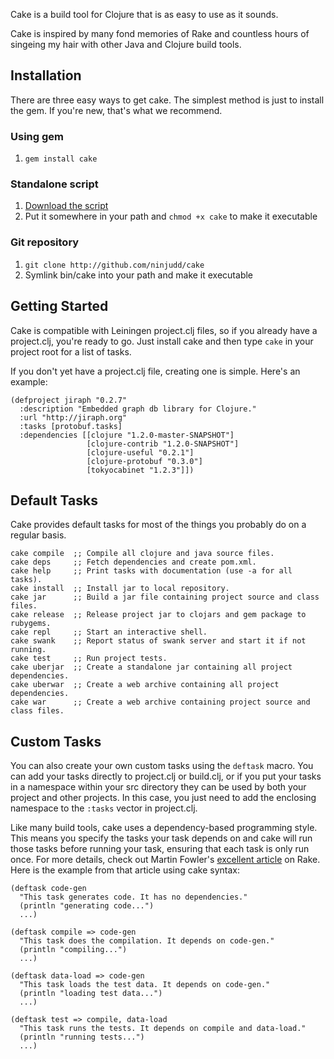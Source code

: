 Cake is a build tool for Clojure that is as easy to use as it sounds.

Cake is inspired by many fond memories of Rake and countless hours of singeing my hair
with other Java and Clojure build tools.

## Installation

There are three easy ways to get cake. The simplest method is just to install the gem. If
you're new, that's what we recommend.

### Using gem

1. `gem install cake`

### Standalone script

1. [Download the script](https://github.com/ninjudd/cake/raw/master/bin/cake)
2. Put it somewhere in your path and `chmod +x cake` to make it executable

### Git repository

1. `git clone http://github.com/ninjudd/cake`
2. Symlink bin/cake into your path and make it executable

## Getting Started

Cake is compatible with Leiningen project.clj files, so if you already have a project.clj,
you're ready to go. Just install cake and then type `cake` in your project root for a list
of tasks.

If you don't yet have a project.clj file, creating one is simple. Here's an example:

    (defproject jiraph "0.2.7"
      :description "Embedded graph db library for Clojure."
      :url "http://jiraph.org"
      :tasks [protobuf.tasks]
      :dependencies [[clojure "1.2.0-master-SNAPSHOT"]
                     [clojure-contrib "1.2.0-SNAPSHOT"]
                     [clojure-useful "0.2.1"]
                     [clojure-protobuf "0.3.0"]
                     [tokyocabinet "1.2.3"]])

## Default Tasks

Cake provides default tasks for most of the things you probably do on a regular basis.

    cake compile  ;; Compile all clojure and java source files.
    cake deps     ;; Fetch dependencies and create pom.xml.
    cake help     ;; Print tasks with documentation (use -a for all tasks).
    cake install  ;; Install jar to local repository.
    cake jar      ;; Build a jar file containing project source and class files.
    cake release  ;; Release project jar to clojars and gem package to rubygems.
    cake repl     ;; Start an interactive shell.
    cake swank    ;; Report status of swank server and start it if not running.
    cake test     ;; Run project tests.
    cake uberjar  ;; Create a standalone jar containing all project dependencies.
    cake uberwar  ;; Create a web archive containing all project dependencies.
    cake war      ;; Create a web archive containing project source and class files.

## Custom Tasks

You can also create your own custom tasks using the `deftask` macro. You can add your
tasks directly to project.clj or build.clj, or if you put your tasks in a namespace within
your src directory they can be used by both your project and other projects. In this case,
you just need to add the enclosing namespace to the `:tasks` vector in project.clj.

Like many build tools, cake uses a dependency-based programming style. This means you
specify the tasks your task depends on and cake will run those tasks before running your
task, ensuring that each task is only run once. For more details, check out Martin Fowler's
[excellent article](http://martinfowler.com/articles/rake.html#DependencyBasedProgramming)
on Rake. Here is the example from that article using cake syntax:

    (deftask code-gen
      "This task generates code. It has no dependencies."
      (println "generating code...")
      ...)

    (deftask compile => code-gen
      "This task does the compilation. It depends on code-gen."
      (println "compiling...")
      ...)

    (deftask data-load => code-gen
      "This task loads the test data. It depends on code-gen."
      (println "loading test data...")
      ...)

    (deftask test => compile, data-load
      "This task runs the tests. It depends on compile and data-load."
      (println "running tests...")
      ...)
